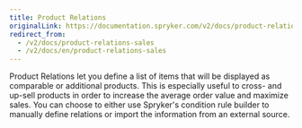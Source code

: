 ```yaml
---
title: Product Relations
originalLink: https://documentation.spryker.com/v2/docs/product-relations-sales
redirect_from:
  - /v2/docs/product-relations-sales
  - /v2/docs/en/product-relations-sales
---
```


Product Relations let you define a list of items that will be displayed as comparable or additional products. This is especially useful to cross- and up-sell products in order to increase the average order value and maximize sales. You can choose to either use Spryker's condition rule builder to manually define relations or import the information from an external source.
